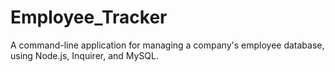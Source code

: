 # Employee_Tracker
A command-line application for managing a company's employee database, using Node.js, Inquirer, and MySQL. 
